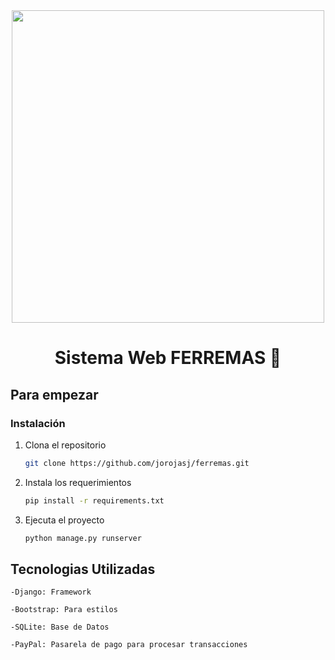 <div align="center">

<img src="https://ferremas.com/wp-content/uploads/2023/04/Logoblanco.png" width="500" />

# Sistema Web FERREMAS 👷

</div>

## Para empezar

### Instalación

1. Clona el repositorio

   ```sh
   git clone https://github.com/jorojasj/ferremas.git
   ```

2. Instala los requerimientos

   ```sh
   pip install -r requirements.txt
   ```

3. Ejecuta el proyecto

   ```sh
   python manage.py runserver
   ```

## Tecnologias Utilizadas

    -Django: Framework

    -Bootstrap: Para estilos

    -SQLite: Base de Datos

    -PayPal: Pasarela de pago para procesar transacciones